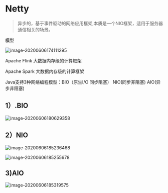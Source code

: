 # Netty

> 异步的，基于事件驱动的网络应用框架,本质是一个NIO框架，适用于服务器通信相关的场景。



模型

![image-20200606174111295](C:\Users\lenovo\AppData\Roaming\Typora\typora-user-images\image-20200606174111295.png)

Apache Flink  大数据内存级的计算框架

Apache Spark 大数据内存级的计算框架





Java支持3种网络编程模型：BIO（原生I/O 同步阻塞）  NIO(同步非阻塞)  AIO(异步非阻塞)  



## 1）.BIO

![image-20200606180629358](C:\Users\lenovo\AppData\Roaming\Typora\typora-user-images\image-20200606180629358.png)

## 2）NIO

![image-20200606185236468](C:\Users\lenovo\AppData\Roaming\Typora\typora-user-images\image-20200606185236468.png)

![image-20200606185255678](C:\Users\lenovo\AppData\Roaming\Typora\typora-user-images\image-20200606185255678.png)

## 3)AIO

![image-20200606185319575](C:\Users\lenovo\AppData\Roaming\Typora\typora-user-images\image-20200606185319575.png)